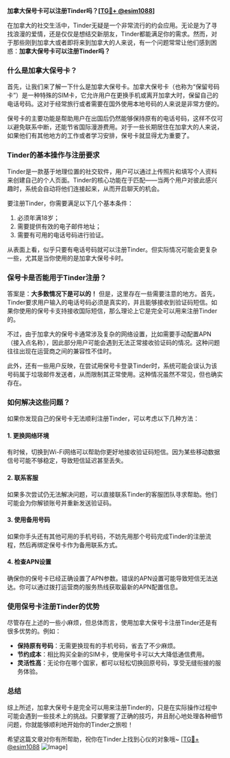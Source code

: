 **加拿大保号卡可以注册Tinder吗？[[TG💪+ @esim1088](https://t.me/s/esim1088)]**

在加拿大的社交生活中，Tinder无疑是一个非常流行的约会应用。无论是为了寻找浪漫的爱情，还是仅仅是想结交新朋友，Tinder都能满足你的需求。然而，对于那些刚到加拿大或者即将来到加拿大的人来说，有一个问题常常让他们感到困惑：**加拿大保号卡可以注册Tinder吗？**

### **什么是加拿大保号卡？**

首先，让我们来了解一下什么是加拿大保号卡。加拿大保号卡（也称为“保留号码卡”）是一种特殊的SIM卡，它允许用户在更换手机或离开加拿大时，保留自己的电话号码。这对于经常旅行或者需要在国外使用本地号码的人来说是非常方便的。

保号卡的主要功能是帮助用户在出国后仍然能够保持原有的电话号码，这样不仅可以避免联系中断，还能节省国际漫游费用。对于一些长期居住在加拿大的人来说，如果他们有其他地方的工作或者学习安排，保号卡就显得尤为重要了。

### **Tinder的基本操作与注册要求**

Tinder是一款基于地理位置的社交软件，用户可以通过上传照片和填写个人资料来创建自己的个人页面。Tinder的核心功能在于匹配——当两个用户对彼此感兴趣时，系统会自动将他们连接起来，从而开启聊天的机会。

要注册Tinder，你需要满足以下几个基本条件：
1. 必须年满18岁；
2. 需要提供有效的电子邮件地址；
3. 需要有可用的电话号码进行验证。

从表面上看，似乎只要有电话号码就可以注册Tinder。但实际情况可能会更复杂一些，尤其是当你使用的是加拿大保号卡时。

### **保号卡是否能用于Tinder注册？**

答案是：**大多数情况下是可以的！** 但是，这里存在一些需要注意的地方。首先，Tinder要求用户输入的电话号码必须是真实的，并且能够接收到验证码短信。如果你使用的保号卡支持接收国际短信，那么理论上它是完全可以用来注册Tinder的。

不过，由于加拿大的保号卡通常涉及复杂的网络设置，比如需要手动配置APN（接入点名称），因此部分用户可能会遇到无法正常接收验证码的情况。这种问题往往出现在运营商之间的兼容性不佳时。

此外，还有一些用户反映，在尝试用保号卡登录Tinder时，系统可能会误认为该号码属于垃圾邮件发送者，从而限制其正常使用。这种情况虽然不常见，但也确实存在。

### **如何解决这些问题？**

如果你发现自己的保号卡无法顺利注册Tinder，可以考虑以下几种方法：

#### **1. 更换网络环境**
有时候，切换到Wi-Fi网络可以帮助你更好地接收验证码短信。因为某些移动数据信号可能不够稳定，导致短信延迟甚至丢失。

#### **2. 联系客服**
如果多次尝试仍无法解决问题，可以直接联系Tinder的客服团队寻求帮助。他们可能会为你解锁账号并重新发送验证码。

#### **3. 使用备用号码**
如果你手头还有其他可用的手机号码，不妨先用那个号码完成Tinder的注册流程，然后再绑定保号卡作为备用联系方式。

#### **4. 检查APN设置**
确保你的保号卡已经正确设置了APN参数。错误的APN设置可能导致短信无法送达。你可以通过拨打运营商的服务热线获取最新的APN配置信息。

### **使用保号卡注册Tinder的优势**

尽管存在上述的一些小麻烦，但总体而言，使用加拿大保号卡注册Tinder还是有很多优势的。例如：
- **保持原有号码**：无需更换现有的手机号码，省去了不少麻烦。
- **节约成本**：相比购买全新的SIM卡，使用保号卡可以大大降低通信费用。
- **灵活性高**：无论你在哪个国家，都可以轻松切换回原号码，享受无缝衔接的服务体验。

### **总结**

综上所述，加拿大保号卡是完全可以用来注册Tinder的，只是在实际操作过程中可能会遇到一些技术上的挑战。只要掌握了正确的技巧，并且耐心地处理各种细节问题，你就能够顺利地开始你的Tinder之旅啦！

希望这篇文章对你有所帮助，祝你在Tinder上找到心仪的对象哦~ [[TG💪+ @esim1088](https://t.me/s/esim1088) ![Image](https://i.postimg.cc/4NQfJmqS/Snipaste-2025-05-13-00-14-12.png)]